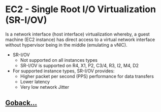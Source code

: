 # EC2 - Single Root I/O Virtualization (SR-I/OV)

Is a network interface (host interface) virtualization whereby, a guest machine (EC2 instance) has direct access to a virtual network interface without hypervisor being in the middle (emulating a vNIC).

- SR-I/OV
  - Not supported on all instances types
  - SR-I/OV is supported on R4, X1, P2, C3/4, R3, I2, M4, D2
- For supported instance types, SR-I/OV provides:
  - Higher packet per second (PPS) performance for data transfers
  - Lower latency
  - Very low network Jitter

## [Goback...](./index.md)